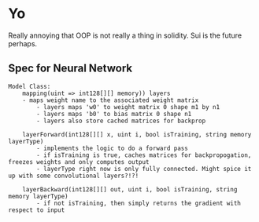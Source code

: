 # Yo

Really annoying that OOP is not really a thing in solidity. Sui is the future perhaps.

## Spec for Neural Network

    Model Class:
        mapping(uint => int128[][] memory)) layers
        - maps weight name to the associated weight matrix
            - layers maps 'w0' to weight matrix 0 shape m1 by n1
            - layers maps 'b0' to bias matrix 0 shape n1
            - layers also store cached matrices for backprop
        
        layerForward(int128[][] x, uint i, bool isTraining, string memory layerType)
            - implements the logic to do a forward pass
            - if isTraining is true, caches matrices for backpropogation, freezes weights and only computes output
            - layerType right now is only fully connected. Might spice it up with some convolutional layers?!?!

        layerBackward(int128[][] out, uint i, bool isTraining, string memory layerType)
            - if not isTraining, then simply returns the gradient with respect to input

